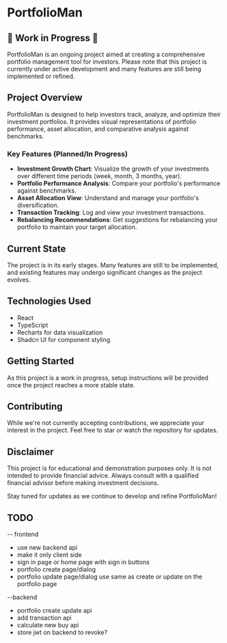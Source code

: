 # PortfolioMan

## 🚧 Work in Progress 🚧

PortfolioMan is an ongoing project aimed at creating a comprehensive portfolio management tool for investors. Please note that this project is currently under active development and many features are still being implemented or refined.

## Project Overview

PortfolioMan is designed to help investors track, analyze, and optimize their investment portfolios. It provides visual representations of portfolio performance, asset allocation, and comparative analysis against benchmarks.

### Key Features (Planned/In Progress)

- **Investment Growth Chart**: Visualize the growth of your investments over different time periods (week, month, 3 months, year).
- **Portfolio Performance Analysis**: Compare your portfolio's performance against benchmarks.
- **Asset Allocation View**: Understand and manage your portfolio's diversification.
- **Transaction Tracking**: Log and view your investment transactions.
- **Rebalancing Recommendations**: Get suggestions for rebalancing your portfolio to maintain your target allocation.

## Current State

The project is in its early stages. Many features are still to be implemented, and existing features may undergo significant changes as the project evolves.

## Technologies Used

- React
- TypeScript
- Recharts for data visualization
- Shadcn UI for component styling

## Getting Started

As this project is a work in progress, setup instructions will be provided once the project reaches a more stable state.

## Contributing

While we're not currently accepting contributions, we appreciate your interest in the project. Feel free to star or watch the repository for updates.

## Disclaimer

This project is for educational and demonstration purposes only. It is not intended to provide financial advice. Always consult with a qualified financial advisor before making investment decisions.


Stay tuned for updates as we continue to develop and refine PortfolioMan!

## TODO

-- frontend
 - use new backend api
 - make it only client side
 - sign in page or home page with sign in buttons
 - portfolio create page/dialog
 - portfolio update page/dialog use same as create or update on the portfolio page


--backend
 - portfolio create update api
 - add transaction api
 - calculate new buy api
 - store jwt on backend to revoke?